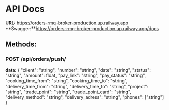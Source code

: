 # API Docs
**URL:** https://orders-rmq-broker-production.up.railway.app
**Swagger:**https://orders-rmq-broker-production.up.railway.app/docs
## Methods:
### POST /api/orders/push/
**data:**
{
  "client": "string",
  "number": "string",
  "date": "string",
  "status": "string",
  "amount": float,
  "pay_link": "string",
  "pay_status": "string",
  "cooking_time_from": "string",
  "cooking_time_to": "string",
  "delivery_time_from": "string",
  "delivery_time_to": "string",
  "project": "string",
  "trade_point": "string",
  "trade_point_card": "string",
  "delivery_method": "string",
  "delivery_adress": "string",
  "phones": ["string"]
}
